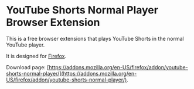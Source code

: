 # YouTube Shorts Normal Player Browser Extension

This is a free browser extensions that plays YouTube Shorts in the normal YouTube player.

It is designed for [Firefox](https://www.firefox.com/).

Download page: [https://addons.mozilla.org/en-US/firefox/addon/youtube-shorts-normal-player/](https://addons.mozilla.org/en-US/firefox/addon/youtube-shorts-normal-player/).
